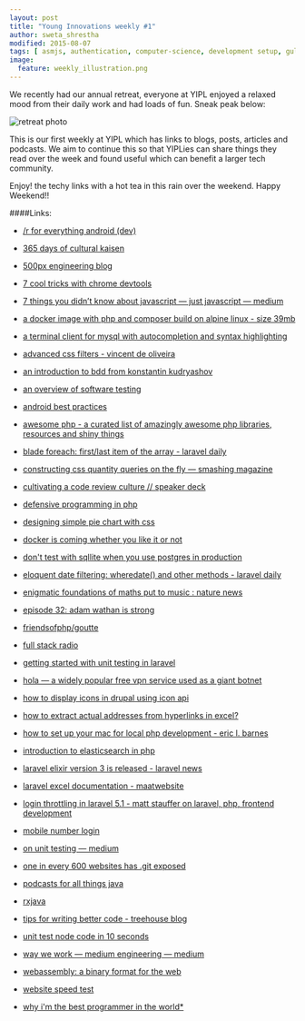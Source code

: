 ```yaml
---
layout: post
title: "Young Innovations weekly #1"
author: sweta_shrestha
modified: 2015-08-07
tags: [ asmjs, authentication, computer-science, development setup, gulp, gunter, import, javascript, language agnostic, laravel elixir, math-and-music, podcast, query, rules, tips, unit testing, website monitoring, 500px, android, animation, bdd, beemo, chrome, cli, code-review, coding, css, culture, ddd, defensiveprogramming, deployment, dev, devops, docker, drupal, elasticsearch, eloquent, excel, extract link, filters, giantbionet, java, javascript, kurt-godel, laravel, login throttle, mac, mobile, mysql, nodejs, not-even-remotely-technical, php, piechart, pm, podcast, programming, programming pattern, quantity queries, security, server, simple code, simpledesign, taskrunner, testing, web scraper, webassembly, webpage seed test]
image:
  feature: weekly_illustration.png
---
```

We recently had our annual retreat, everyone at YIPL enjoyed a relaxed mood from
their daily work and had loads of fun. Sneak peak below:

![retreat photo](/images/yipl-retreat.jpg)

This is our first weekly at YIPL which has links to blogs, posts, articles and podcasts.
We aim to continue this so that YIPLies can share things they read over the week and found useful
which can benefit a larger tech community.  

<!--more-->

Enjoy! the techy links with a hot tea in this rain over the weekend. Happy Weekend!!

####Links:
* [/r for everything android (dev)](http://www.reddit.com/r/androiddev)

* [365 days of cultural kaisen](https://developer.salesforce.com/blogs/engineering/2015/07/365-days-cultural-kaizen.html)

* [500px engineering blog](http://developers.500px.com/2015/06/17/chatops.html)

* [7 cool tricks with chrome devtools](http://abdulapopoola.com/2015/01/06/7-cool-tricks-with-chrome-devtools/)

* [7 things you didn’t know about javascript — just javascript — medium](https://medium.com/just-javascript/7-things-you-didn-t-know-about-javascript-f76900b209d5)

* [a docker image with php and composer build on alpine linux - size 39mb](https://github.com/geshan/docker-php-composer-alpine)

* [a terminal client for mysql with autocompletion and syntax highlighting](https://github.com/dbcli/mycli)

* [advanced css filters - vincent de oliveira](http://iamvdo.me/en/blog/advanced-css-filters?utm_source=codrops)

* [an introduction to bdd from konstantin kudryashov](https://www.youtube.com/watch?v=njcHzGYv7nI)

* [an overview of software testing](https://openconcept.ca/blog/mparker/overview-software-testing)

* [android best practices](https://github.com/futurice/android-best-practices)

* [awesome php - a curated list of amazingly awesome php libraries, resources and shiny things](http://getawesomeness.com/get/php)

* [blade foreach: first/last item of the array - laravel daily](http://laraveldaily.com/blade-foreach-firstlast-item-of-the-array/)

* [constructing css quantity queries on the fly — smashing magazine](http://www.smashingmagazine.com/2015/07/constructing-css-quantity-queries-on-the-fly/)

* [cultivating a code review culture // speaker deck](https://speakerdeck.com/derekprior/cultivating-a-code-review-culture)

* [defensive programming in php](http://www.sitepoint.com/defensive-programming-in-php/)

* [designing simple pie chart with css](http://www.smashingmagazine.com/2015/07/designing-simple-pie-charts-with-css/)

* [docker is coming whether you like it or not](http://codebetter.com/kylebaley/2015/08/04/docker-is-coming-whether-you-like-it-or-not/)

* [don't test with sqllite when you use postgres in production](http://michael.robellard.com/2015/07/dont-test-with-sqllite-when-you-use.html)

* [eloquent date filtering: wheredate() and other methods - laravel daily](http://laraveldaily.com/eloquent-date-filtering-wheredate-and-other-methods/)

* [enigmatic foundations of maths put to music : nature news ](http://www.nature.com/news/enigmatic-foundations-of-maths-put-to-music-1.15502)

* [episode 32: adam wathan is strong](http://www.laravelpodcast.com/episodes/15117-episode-32-adam-wathan-is-strong)

* [friendsofphp/goutte](https://github.com/FriendsOfPHP/Goutte)

* [full stack radio](http://fullstackradio.com/)

* [getting started with unit testing in laravel](http://geshan.com.np/blog/2015/07/getting-started-with-unit-testing-in-laravel/)

* [hola — a widely popular free vpn service used as a giant botnet](http://thehackernews.com/2015/05/hola-widely-popular-free-vpn-service.html)

* [how to display icons in drupal using icon api](http://www.webwash.net/tutorials/how-display-icons-drupal-using-icon-api)

* [how to extract actual addresses from hyperlinks in excel?](http://www.extendoffice.com/documents/excel/1177-excel-extract-hyperlink-from-cell.html)

* [how to set up your mac for local php development - eric l. barnes](http://ericlbarnes.com/set-mac-local-php-development/)

* [introduction to elasticsearch in php](http://www.sitepoint.com/introduction-to-elasticsearch-in-php/)

* [laravel elixir version 3 is released - laravel news](https://laravel-news.com/2015/07/laravel-elixir-version-3-is-released/?utm_medium=email)

* [laravel excel documentation - maatwebsite](http://www.maatwebsite.nl/laravel-excel/docs)

* [login throttling in laravel 5.1 - matt stauffer on laravel, php, frontend development](https://mattstauffer.co/blog/login-throttling-in-laravel-5.1)

* [mobile number login](http://tech-blog.flipkart.net/2015/08/mobile-number-login/)

* [on unit testing — medium](https://medium.com/@kevincennis/on-unit-testing-1cc6798f81ee)

* [one in every 600 websites has .git exposed](http://www.jamiembrown.com/blog/one-in-every-600-websites-has-git-exposed/)

* [podcasts for all things java](http://javaposse.com/category/podcasts)

* [rxjava](https://github.com/ReactiveX/RxJava/wiki)

* [tips for writing better code - treehouse blog](http://blog.teamtreehouse.com/tips-for-writing-better-code)

* [unit test node code in 10 seconds](http://glebbahmutov.com/blog/unit-test-node-code-in-10-seconds/index.html)

* [way we work — medium engineering — medium](https://medium.com/medium-eng/way-we-work-ef431646ab17)

* [webassembly: a binary format for the web](http://www.2ality.com/2015/06/web-assembly.html)

* [website speed test](http://tools.pingdom.com/fpt/)

* [why i'm the best programmer in the world*](http://blog.codinghorror.com/why-im-the-best-programmer-in-the-world/)
